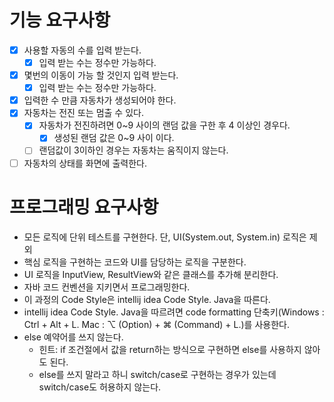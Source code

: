 # 기능 요구사항

-[x] 사용할 자동의 수를 입력 받는다.
  -[x] 입력 받는 수는 정수만 가능하다.
-[x] 몇번의 이동이 가능 할 것인지 입력 받는다.
  -[x] 입력 받는 수는 정수만 가능하다.
-[x] 입력한 수 만큼 자동차가 생성되어야 한다.
-[x] 자동차는 전진 또는 멈출 수 있다.
  -[x] 자동차가 전진하려면 0~9 사이의 랜덤 값을 구한 후 4 이상인 경우다.
    -[x] 생성된 랜덤 값은 0~9 사이 이다.
  -[ ] 랜덤값이 3이하인 경우는 자동차는 움직이지 않는다. 
-[ ] 자동차의 상태를 화면에 출력한다.

# 프로그래밍 요구사항
- 모든 로직에 단위 테스트를 구현한다. 단, UI(System.out, System.in) 로직은 제외
- 핵심 로직을 구현하는 코드와 UI를 담당하는 로직을 구분한다.
- UI 로직을 InputView, ResultView와 같은 클래스를 추가해 분리한다.
- 자바 코드 컨벤션을 지키면서 프로그래밍한다.
- 이 과정의 Code Style은 intellij idea Code Style. Java을 따른다.
- intellij idea Code Style. Java을 따르려면 code formatting 단축키(Windows : Ctrl + Alt + L. Mac : ⌥ (Option) + ⌘ (Command) + L.)를 사용한다.
- else 예약어를 쓰지 않는다.
  - 힌트: if 조건절에서 값을 return하는 방식으로 구현하면 else를 사용하지 않아도 된다.
  - else를 쓰지 말라고 하니 switch/case로 구현하는 경우가 있는데 switch/case도 허용하지 않는다.